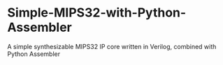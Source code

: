 # Simple-MIPS32-with-Python-Assembler
A simple synthesizable MIPS32 IP core written in Verilog, combined with Python Assembler

